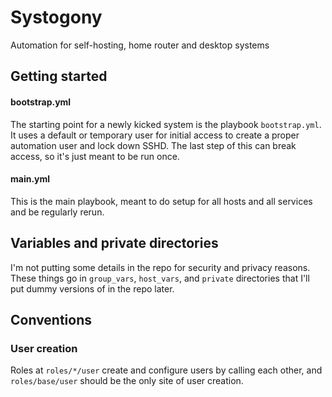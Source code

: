 # Systogony

Automation for self-hosting, home router and desktop systems

## Getting started


#### bootstrap.yml

The starting point for a newly kicked system is the playbook `bootstrap.yml`. It uses a default or temporary user for initial access to create a proper automation user and lock down SSHD. The last step of this can break access, so it's just meant to be run once.

#### main.yml

This is the main playbook, meant to do setup for all hosts and all services and be regularly rerun.

## Variables and private directories

I'm not putting some details in the repo for security and privacy reasons. These things go in `group_vars`, `host_vars`, and `private` directories that I'll put dummy versions of in the repo later.

## Conventions

### User creation

Roles at `roles/*/user` create and configure users by calling each other, and `roles/base/user` should be the only site of user creation.
